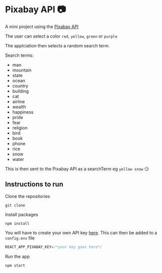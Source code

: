 # Pixabay API :camera:

A mini project using the [Pixabay API](https://pixabay.com/api/docs/)

The user can select a color `red`, `yellow`, `green` or `purple`

The applciation then selects a random search term.

Search terms:

* man
* mountain
* state
* ocean
* country
* building
* cat
* airline
* wealth
* happiness
* pride
* fear
* religion
* bird
* book
* phone
* rice
* snow
* water

This is then sent to the Pixabay API as a searchTerm eg `yellow snow` :smirk:

## Instructions to run

Clone the repositories

```
git clone
```

Install packages

```
npm install
```

You will have to create your own API key [here](). This can then be added to a `config.env` file

```js
REACT_APP_PIXABAY_KEY=/*your key goes here*/
```

Run the app

```
npm start
```
